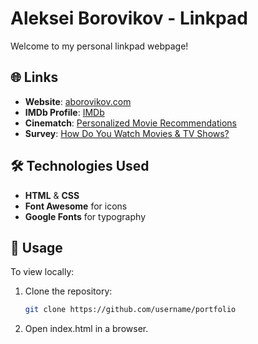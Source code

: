 # Aleksei Borovikov - Linkpad  

Welcome to my personal linkpad webpage!  

## 🌐 Links  
- **Website**: [aborovikov.com](https://aborovikov.com/)  
- **IMDb Profile**: [IMDb](https://www.imdb.com/name/nm8435878/)  
- **Cinematch**: [Personalized Movie Recommendations](http://cinematch.net/)  
- **Survey**: [How Do You Watch Movies & TV Shows?](https://forms.gle/AnyymJAJL3AQfkD89)  

## 🛠️ Technologies Used  
- **HTML** & **CSS**  
- **Font Awesome** for icons  
- **Google Fonts** for typography  

## 🚀 Usage  
To view locally:  
1. Clone the repository:  
   ```bash
   git clone https://github.com/username/portfolio
   ```
2.	Open index.html in a browser.
